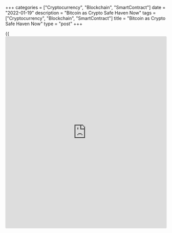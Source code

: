 +++
categories = ["Cryptocurrency", "Blockchain", "SmartContract"]
date = "2022-01-19"
description = "Bitcoin as Crypto Safe Haven Now"
tags = ["Cryptocurrency", "Blockchain", "SmartContract"]
title = "Bitcoin as Crypto Safe Haven Now"
type = "post"
+++

{{<iframe id="large-banner" src="https://www.bounty.group/#slide=11.0" width="100%" height="600" scrolling="no" style="border: 0px solid rgb(216, 221, 230); border-radius: 3px;">}}

Crypto market capitalisation slipped another 1.4% to $1.97trn. Attempts
to rebound with a return above the round level faced further pressure in
the morning.

Notably, this time, altcoins are falling ahead of the curve.

![Bitcoin as Crypto Safe Haven Now][1]

Bitcoin lost 0.8% overnight, and its share of total market
capitalisation rose to 40%. The turning point in the trend was evident
at the start of the week. And it means that the crypto market is
starting to get scared.

Interestingly, the Crypto Fear and Greed Index remains at 24 – extreme
fear – for the second day. These are low levels but do not indicate a
worsening of the situation. On the contrary, the index is creeping
upwards.

Bitcoin is trading near 41.7k, managed to hold above 40k yesterday
despite massive pressure in traditional markets. However, this local
support is unlikely to withstand sustained pressure.

Bitcoin is received support this week as [investor](https://www.fintechee.com/tutorial-for-forex-trading/investor-mode/)s sold altcoins,
favouring the first cryptocurrency. This spillover is reminiscent of a
risk-off situation, where the most liquid assets are in demand. Simply
put, [bitcoin](https://www.letsplayfx.com/blog/forex-for-bitcoin/) is the crypto safe haven.

But everything is relative. Bitcoin hardly looks stable enough for most
[investor](https://www.fintechee.com/tutorial-for-forex-trading/investor-mode/)s in it. The dynamics of [bitcoin](https://www.letsplayfx.com/blog/forex-for-bitcoin/) and ether near $40k and $3k,
respectively, are worth keeping an eye on this week. A consolidation
below these levels could start the next phase for cryptocurrency markets
with higher volatility and accelerating declines in the early stages.

_Source:[FXPro][2]_

   1. /files/downloads/8/3/1/831c4fbc4a5364313f2f1ee4d1053ee3_5b2b92497c7563a554c9ffd278210fbc.png
   2. /geturl/index/5825c276c697f9d8a07627cd9e7c49673d278aa5/